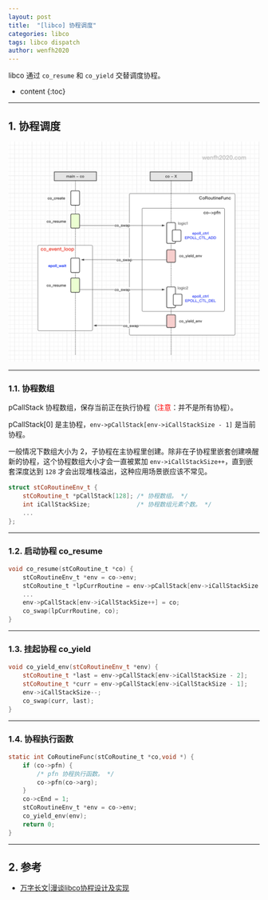 ```yaml
---
layout: post
title:  "[libco] 协程调度"
categories: libco
tags: libco dispatch
author: wenfh2020
---
```


libco 通过 `co_resume` 和 `co_yield` 交替调度协程。






* content
{:toc}

---

## 1. 协程调度

<div align=center><img src="/images/2021-03-26-18-33-08.png" data-action="zoom"/></div>

---

### 1.1. 协程数组

pCallStack 协程数组，保存当前正在执行协程（<font color=red>注意</font>：并不是所有协程）。

pCallStack[0] 是主协程，`env->pCallStack[env->iCallStackSize - 1]` 是当前协程。
  
一般情况下数组大小为 2，子协程在主协程里创建。除非在子协程里嵌套创建唤醒新的协程，这个协程数组大小才会一直被累加 `env->iCallStackSize++`，直到嵌套深度达到 `128` 才会出现堆栈溢出，这种应用场景嵌应该不常见。

```c++
struct stCoRoutineEnv_t {
    stCoRoutine_t *pCallStack[128]; /* 协程数组。 */
    int iCallStackSize;             /* 协程数组元素个数。 */
    ...
};
```

---

### 1.2. 启动协程 co_resume

```c
void co_resume(stCoRoutine_t *co) {
    stCoRoutineEnv_t *env = co->env;
    stCoRoutine_t *lpCurrRoutine = env->pCallStack[env->iCallStackSize - 1];
    ...
    env->pCallStack[env->iCallStackSize++] = co;
    co_swap(lpCurrRoutine, co);
}
```

---

### 1.3. 挂起协程 co_yield

```c++
void co_yield_env(stCoRoutineEnv_t *env) {
    stCoRoutine_t *last = env->pCallStack[env->iCallStackSize - 2];
    stCoRoutine_t *curr = env->pCallStack[env->iCallStackSize - 1];
    env->iCallStackSize--;
    co_swap(curr, last);
}
```

---

### 1.4. 协程执行函数

```c
static int CoRoutineFunc(stCoRoutine_t *co,void *) {
    if (co->pfn) {
        /* pfn 协程执行函数。 */
        co->pfn(co->arg);
    }
    co->cEnd = 1;
    stCoRoutineEnv_t *env = co->env;
    co_yield_env(env);
    return 0;
}
```

---

## 2. 参考

* [万字长文\|漫谈libco协程设计及实现](https://zhuanlan.zhihu.com/p/73679393)

